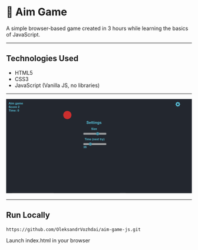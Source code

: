 # 🎯 Aim Game

A simple browser-based game created in 3 hours while learning the basics of JavaScript.

---

## Technologies Used

-  HTML5  
-  CSS3  
-  JavaScript (Vanilla JS, no libraries)

---

![screenshot](assets/screenshot.png)

---
## Run Locally
 ```bash
 https://github.com/OleksandrVozhdai/aim-game-js.git
```
 Launch index.html in your browser
